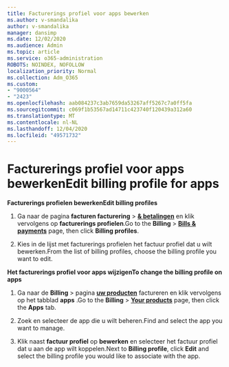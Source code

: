 ```yaml
---
title: Facturerings profiel voor apps bewerken
ms.author: v-smandalika
author: v-smandalika
manager: dansimp
ms.date: 12/02/2020
ms.audience: Admin
ms.topic: article
ms.service: o365-administration
ROBOTS: NOINDEX, NOFOLLOW
localization_priority: Normal
ms.collection: Adm_O365
ms.custom:
- "9000564"
- "2423"
ms.openlocfilehash: aab084237c3ab7659da53267aff5267c7a0ff5fa
ms.sourcegitcommit: c069f1b53567ad14711c423740f120439a312a60
ms.translationtype: MT
ms.contentlocale: nl-NL
ms.lasthandoff: 12/04/2020
ms.locfileid: "49571732"
---
```

# <a name="edit-billing-profile-for-apps"></a><span data-ttu-id="ca35f-102">Facturerings profiel voor apps bewerken</span><span class="sxs-lookup"><span data-stu-id="ca35f-102">Edit billing profile for apps</span></span>

<span data-ttu-id="ca35f-103">**Facturerings profielen bewerken**</span><span class="sxs-lookup"><span data-stu-id="ca35f-103">**Edit billing profiles**</span></span>

1. <span data-ttu-id="ca35f-104">Ga naar de pagina **facturen facturering**  >  **[& betalingen](https://go.microsoft.com/fwlink/p/?linkid=848039)** en klik vervolgens op **facturerings profielen**.</span><span class="sxs-lookup"><span data-stu-id="ca35f-104">Go to the **Billing** > **[Bills & payments](https://go.microsoft.com/fwlink/p/?linkid=848039)** page, then click **Billing profiles**.</span></span>

2. <span data-ttu-id="ca35f-105">Kies in de lijst met facturerings profielen het factuur profiel dat u wilt bewerken.</span><span class="sxs-lookup"><span data-stu-id="ca35f-105">From the list of billing profiles, choose the billing profile you want to edit.</span></span>

<span data-ttu-id="ca35f-106">**Het facturerings profiel voor apps wijzigen**</span><span class="sxs-lookup"><span data-stu-id="ca35f-106">**To change the billing profile on apps**</span></span>

1. <span data-ttu-id="ca35f-107">Ga naar de **Billing**  >  pagina **[uw producten](https://go.microsoft.com/fwlink/p/?linkid=842054)** factureren en klik vervolgens op het tabblad **apps** .</span><span class="sxs-lookup"><span data-stu-id="ca35f-107">Go to the **Billing** > **[Your products](https://go.microsoft.com/fwlink/p/?linkid=842054)** page, then click the **Apps** tab.</span></span>

2. <span data-ttu-id="ca35f-108">Zoek en selecteer de app die u wilt beheren.</span><span class="sxs-lookup"><span data-stu-id="ca35f-108">Find and select the app you want to manage.</span></span>  

3. <span data-ttu-id="ca35f-109">Klik naast **factuur profiel** op **bewerken** en selecteer het factuur profiel dat u aan de app wilt koppelen.</span><span class="sxs-lookup"><span data-stu-id="ca35f-109">Next to **Billing profile**, click **Edit** and select the billing profile you would like to associate with the app.</span></span>